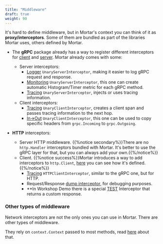 ```yaml
---
title: "Middleware"
draft: true
weight: 90
---
```


It's hard to define middleware, but in Mortar's context you can think of it as **proxy/interceptors**.
Some of them are bundled as part of the libraries Mortar uses, others defined by Mortar.
  
  - The **gRPC** package already has a way to register different interceptors
    for [client](https://pkg.go.dev/google.golang.org/grpc#UnaryClientInterceptor)
    and [server](https://pkg.go.dev/google.golang.org/grpc#UnaryServerInterceptor).
    Mortar already comes with some:

    - Server interceptors:
      - [Logger](https://github.com/go-masonry/mortar/blob/master/middleware/interceptors/server/logger.go#L23) `UnaryServerInterceptor`, making it easier to log gRPC request and response.
      - [Monitoring](https://github.com/go-masonry/mortar/blob/master/middleware/interceptors/server/monitor.go#L30) `UnaryServerInterceptor`, this one can create automatic Histogram/Timer metric for each gRPC method.
      - [Tracing](https://github.com/go-masonry/mortar/blob/master/middleware/interceptors/trace/server.go#L13) `UnaryServerInterceptor`, injects or uses tracing information.
    - Client interceptors:
      - [Tracing](https://github.com/go-masonry/mortar/blob/master/middleware/interceptors/trace/client.go#L18) `UnaryClientInterceptor`, creates a client span and passes tracing information to the next hop.
      - [In->Out](https://github.com/go-masonry/mortar/blob/master/middleware/interceptors/client/headers.go#L23) `UnaryClientInterceptor`, this one can be used to copy specific headers from `grpc.Incoming` to `grpc.Outgoing`.

  - **HTTP** interceptors:
    - Server HTTP middleware.
    {{%notice secondary%}}There are no `http.Handler` interceptors bundled with Mortar. It's better to use the gRPC layer for that, but you can always add your own.{{%/notice%}}
    - Client.
    {{%notice success%}}Mortar introduces a way to add interceptors to `http.Client`, [here](https://pkg.go.dev/github.com/go-masonry/mortar/interfaces/http/client#HTTPClientInterceptor) you can see how it's defined.{{%/notice%}}
      - [Tracing](https://github.com/go-masonry/mortar/blob/master/middleware/interceptors/trace/client.go#L44) `HTTPClientInterceptor`, similar to the gRPC one, but for HTTP.
      - Request/Response [dump interceptor](https://pkg.go.dev/github.com/go-masonry/mortar/middleware/interceptors/client#DumpRESTClientInterceptor), for debugging purposes.
      - **In Workshop Demo there is a special [TEST](https://github.com/go-masonry/mortar-demo/blob/master/workshop/app/controllers/workshop_test.go#L164) Interceptor that returns a custom response.

### Other types of middleware

Network interceptors are not the only ones you can use in Mortar.
There are other types of middleware.

They rely on `context.Context` passed to most methods, read [here](/middleware/context) about that.

